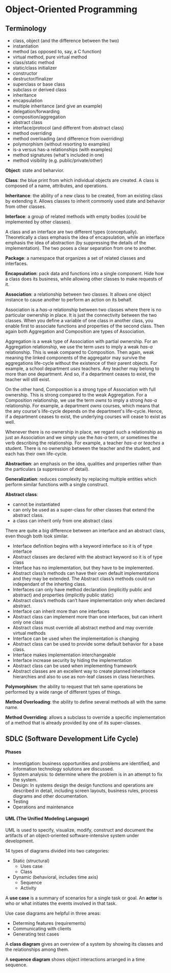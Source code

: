 # Object-Oriented Programming

## Terminology

- class, object (and the difference between the two)
- instantiation
- method (as opposed to, say, a C function)
- virtual method, pure virtual method
- class/static method
- static/class initializer
- constructor
- destructor/finalizer
- superclass or base class
- subclass or derived class
- inheritance
- encapsulation
- multiple inheritance (and give an example)
- delegation/forwarding
- composition/aggregation
- abstract class
- interface/protocol (and different from abstract class)
- method overriding
- method overloading (and difference from overriding)
- polymorphism (without resorting to examples)
- is-a versus has-a relationships (with examples)
- method signatures (what's included in one)
- method visibility (e.g. public/private/other)

**Object**: state and beharvior.

**Class**: the blue print from which individual objects are created. A class is composed of a name, attributes, and operations.

**Inheritance**: the ability of a new class to be created, from an existing class by extending it. Allows classes to inherit commonly used state and behavior from other classes.

**Interface**: a group of related methods with empty bodies (could be implemented by other classes).

A class and an interface are two different types (conceptually). Theoretically a class emphasis the idea of encapsulation, while an interface emphasis the idea of abstraction (by suppressing the details of the implementation). The two poses a clear separation from one to another.

**Package**: a namespace that organizes a set of related classes and interfaces.

**Encapsulation**: pack data and functions into a single component. Hide how a class does its business, while allowing other classes to make requests of it.

**Association**: a relationship between two classes. It allows one object instance to cause another to perform an action on its behalf.

Association is a *has-a* relationship between two classes where there is no particular ownership in place. It is just the connectivity between the two classes. When you define a variable of one class in another class, you enable first to associate functions and properties of the second class. Then again  both Aggregation and Composition are types of Association.

Aggregation is a weak type of Association with partial ownership. For an Aggregation relationship, we use the term *uses* to imply a weak *has-a* relationship. This is weak compared to Composition. Then again, weak meaning the linked components of the aggregator may survive the aggregations life-cycle without the existence of their parent objects. For example, a school department *uses* teachers. Any teacher may belong to more than one department. And so, if a department ceases to exist, the teacher will still exist.

On the other hand, Composition is a strong type of Association with full ownership. This is strong compared to the weak Aggregation. For a Composition relationship, we use the term *owns* to imply a strong *has-a* relationship. For example, a department *owns* courses, which means that the any course's life-cycle depends on the department's life-cycle. Hence, if a department ceases to exist, the underlying courses will cease to exist as well.

Whenever there is no ownership in place, we regard such a relationship as just an Association and we simply use the *has-a* term, or sometimes the verb describing the relationship. For example, a teacher *has-a* or *teaches* a student. There is no ownership between the teacher and the student, and each has their own life-cycle.

**Abstraction**: an emphasis on the idea, qualities and properties rather than the particulars (a suppression of detail).

**Generalization**: reduces complexity by replacing multiple entities which perform similar functions with a single construct.

**Abstract class**:

- cannot be instantiated
- can only be used as a super-class for other classes that extend the abstract class.
- a class can inherit only from one abstract class

There are quite a big difference between an interface and an abstract class, even though both look similar.

- Interface definition begins with a keyword interface so it is of type interface
- Abstract classes are declared with the abstract keyword so it is of type class
- Interface has no implementation, but they have to be implemented.
- Abstract class’s methods can have their own default implementations and they may be extended. The Abstract class’s methods could run independant of the inherting class.
- Interfaces can only have method declaration (implicitly public and abstract) and properties (implicitly public static)
- Abstract class’s methods can’t have implementation only when declared abstract.
- Interface can inherit more than one interfaces
- Abstract class can implement more than one interfaces, but can inherit only one class
- Abstract class must override all abstract method and may override virtual methods
- Interface can be used when the implementation is changing
- Abstract class can be used to provide some default behavior for a base class.
- Interface makes implementation interchangeable
- Interface increase security by hiding the implementation
- Abstract class can be used when implementing framework
- Abstract classes are an excellent way to create planned inheritance hierarchies and also to use as non-leaf classes in class hierarchies.

**Polymorphism**: the ability to request that teh same operations be performed by a wide range of different types of things.

**Method Overloading**: the ability to define several methods all with the same name.

**Method Overriding**: allows a subclass to override a specific implementation of a method that is already provided by one of its super-classes.

## SDLC (Software Development Life Cycle)

#### Phases

- Investigation: business opportunities and problems are identified, and information technology solutions are discussed.
- System analysis: to determine where the problem is in an attempt to fix the system.
- Design: In systems design the design functions and operations are described in detail, including screen layouts, business rules, process diagrams and other documentation.
- Testing
- Operations and maintenance

#### UML (The Unified Modeling Language)

UML is used to specify, visualize, modify, construct and document the artifacts of an object-oriented software-intensive system under development.

14 types of diagrams divided into two categories:

- Static (structural)
    - Uses case
    - Class
- Dynamic (behavioral, includes time axis)
    - Sequence
    - Activity

A **use case** is a summary of scenarios for a single task or goal. An **actor** is who or what initiates the events involved in that task.

Use case diagrams are helpful in three areas:

- Determing features (requirements)
- Communicating with clients
- Generating test cases

A **class diagram** gives an overview of a system by showing its classes and the relationships among them.

A **sequence diagram** shows object interactions arranged in a time sequence.